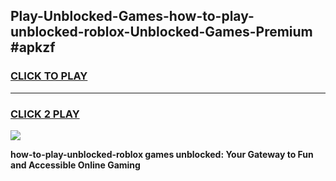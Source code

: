 
## Play-Unblocked-Games-how-to-play-unblocked-roblox-Unblocked-Games-Premium #apkzf
<h3>
<a href="https://premium.freeplayer.one?title=how-to-play-unblocked-roblox&ref=12M">CLICK TO PLAY</a></h3>
<hr>

<h3>
<a href="https://premium.freeplayer.one?title=how-to-play-unblocked-roblox&ref=12M">CLICK 2 PLAY</a>
  
</h3>

<a href="https://premium.freeplayer.one?title=how-to-play-unblocked-roblox&ref=12M"><img src="https://clearcache.store/games.png"></a>


**how-to-play-unblocked-roblox games unblocked: Your Gateway to Fun and Accessible Online Gaming**
